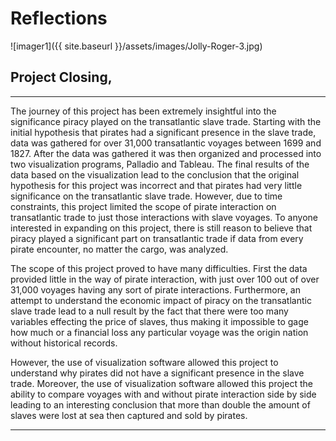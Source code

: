 # Reflections

![imager1]({{ site.baseurl }}/assets/images/Jolly-Roger-3.jpg)

## Project Closing, 
---
The journey of this project has been extremely insightful into the significance piracy played on the transatlantic slave trade. Starting with the initial hypothesis that pirates had a significant presence in the slave trade, data was gathered for over 31,000 transatlantic voyages between 1699 and 1827. After the data was gathered it was then organized and processed into two visualization programs, Palladio and Tableau. The final results of the data based on the visualization lead to the conclusion that the original hypothesis for this project was incorrect and that pirates had very little significance on the transatlantic slave trade. However, due to time constraints, this project limited the scope of pirate interaction on transatlantic trade to just those interactions with slave voyages. To anyone interested in expanding on this project, there is still reason to believe that piracy played a significant part on transatlantic trade if data from every pirate encounter, no matter the cargo, was analyzed. 

The scope of this project proved to have many difficulties. First the data provided little in the way of pirate interaction, with just over 100 out of over 31,000 voyages having any sort of pirate interactions. Furthermore, an attempt to understand the economic impact of piracy on the transatlantic slave trade lead to a null result by the fact that there were too many variables effecting the price of slaves, thus making it impossible to gage how much or a financial loss any particular voyage was the origin nation without historical records. 

However, the use of visualization software allowed this project to understand why pirates did not have a significant presence in the slave trade. Moreover, the use of visualization software allowed this project the ability to compare voyages with and without pirate interaction side by side leading to an interesting conclusion that more than double the amount of slaves were lost at sea then captured and sold by pirates.

---
